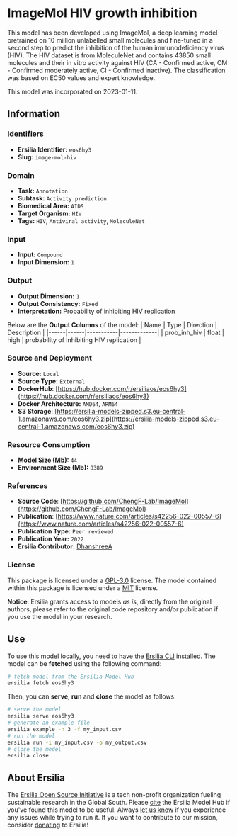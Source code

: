 # ImageMol HIV growth inhibition

This model has been developed using ImageMol, a deep learning model pretrained on 10 million unlabelled small molecules and fine-tuned in a second step to predict the inhibition of the human immunodeficiency virus (HIV). The HIV dataset is from MoleculeNet and contains 43850 small molecules and their in vitro activity against HIV (CA - Confirmed active, CM - Confirmed moderately active, CI - Confirmed inactive). The classification was based on EC50 values and expert knowledge.

This model was incorporated on 2023-01-11.

## Information
### Identifiers
- **Ersilia Identifier:** `eos6hy3`
- **Slug:** `image-mol-hiv`

### Domain
- **Task:** `Annotation`
- **Subtask:** `Activity prediction`
- **Biomedical Area:** `AIDS`
- **Target Organism:** `HIV`
- **Tags:** `HIV`, `Antiviral activity`, `MoleculeNet`

### Input
- **Input:** `Compound`
- **Input Dimension:** `1`

### Output
- **Output Dimension:** `1`
- **Output Consistency:** `Fixed`
- **Interpretation:** Probability of inhibiting HIV replication

Below are the **Output Columns** of the model:
| Name | Type | Direction | Description |
|------|------|-----------|-------------|
| prob_inh_hiv | float | high | probability of inhibiting HIV replication |


### Source and Deployment
- **Source:** `Local`
- **Source Type:** `External`
- **DockerHub**: [https://hub.docker.com/r/ersiliaos/eos6hy3](https://hub.docker.com/r/ersiliaos/eos6hy3)
- **Docker Architecture:** `AMD64`, `ARM64`
- **S3 Storage**: [https://ersilia-models-zipped.s3.eu-central-1.amazonaws.com/eos6hy3.zip](https://ersilia-models-zipped.s3.eu-central-1.amazonaws.com/eos6hy3.zip)

### Resource Consumption
- **Model Size (Mb):** `44`
- **Environment Size (Mb):** `8389`


### References
- **Source Code**: [https://github.com/ChengF-Lab/ImageMol](https://github.com/ChengF-Lab/ImageMol)
- **Publication**: [https://www.nature.com/articles/s42256-022-00557-6](https://www.nature.com/articles/s42256-022-00557-6)
- **Publication Type:** `Peer reviewed`
- **Publication Year:** `2022`
- **Ersilia Contributor:** [DhanshreeA](https://github.com/DhanshreeA)

### License
This package is licensed under a [GPL-3.0](https://github.com/ersilia-os/ersilia/blob/master/LICENSE) license. The model contained within this package is licensed under a [MIT](LICENSE) license.

**Notice**: Ersilia grants access to models _as is_, directly from the original authors, please refer to the original code repository and/or publication if you use the model in your research.


## Use
To use this model locally, you need to have the [Ersilia CLI](https://github.com/ersilia-os/ersilia) installed.
The model can be **fetched** using the following command:
```bash
# fetch model from the Ersilia Model Hub
ersilia fetch eos6hy3
```
Then, you can **serve**, **run** and **close** the model as follows:
```bash
# serve the model
ersilia serve eos6hy3
# generate an example file
ersilia example -n 3 -f my_input.csv
# run the model
ersilia run -i my_input.csv -o my_output.csv
# close the model
ersilia close
```

## About Ersilia
The [Ersilia Open Source Initiative](https://ersilia.io) is a tech non-profit organization fueling sustainable research in the Global South.
Please [cite](https://github.com/ersilia-os/ersilia/blob/master/CITATION.cff) the Ersilia Model Hub if you've found this model to be useful. Always [let us know](https://github.com/ersilia-os/ersilia/issues) if you experience any issues while trying to run it.
If you want to contribute to our mission, consider [donating](https://www.ersilia.io/donate) to Ersilia!
